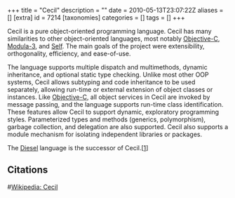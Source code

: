+++
title = "Cecil"
description = ""
date = 2010-05-13T23:07:22Z
aliases = []
[extra]
id = 7214
[taxonomies]
categories = []
tags = []
+++


Cecil is a pure object-oriented programming language. Cecil has many similarities to other object-oriented languages, most notably [Objective-C](https://rosettacode.org/wiki/Objective-C), [Modula-3](https://rosettacode.org/wiki/Modula-3), and [Self](https://rosettacode.org/wiki/Self). The main goals of the project were extensibility, orthogonality, efficiency, and ease-of-use.

The language supports multiple dispatch and multimethods, dynamic inheritance, and optional static type checking. Unlike most other OOP systems, Cecil allows subtyping and code inheritance to be used separately, allowing run-time or external extension of object classes or instances. Like [Objective-C](https://rosettacode.org/wiki/Objective-C), all object services in Cecil are invoked by message passing, and the language supports run-time class identification. These features allow Cecil to support dynamic, exploratory programming styles. Parameterized types and methods (generics, polymorphism), garbage collection, and delegation are also supported. Cecil also supports a module mechanism for isolating independent libraries or packages.

The [Diesel](https://rosettacode.org/wiki/Diesel) language is the successor of Cecil.[[1](https://rosettacode.org/wiki/#Citation)]


## Citations
#[Wikipedia: Cecil](https://en.wikipedia.org/wiki/Cecil_(programming_language))
